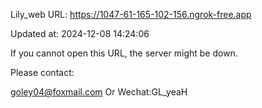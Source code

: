 Lily_web URL: https://1047-61-165-102-156.ngrok-free.app

Updated at: 2024-12-08 14:24:06

If you cannot open this URL, the server might be down.

Please contact: 

goley04@foxmail.com Or Wechat:GL_yeaH